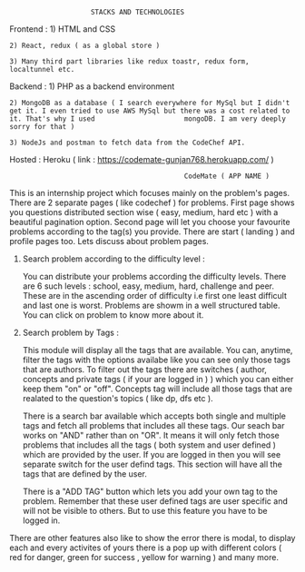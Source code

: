 						STACKS AND TECHNOLOGIES
					
Frontend : 
	1) HTML and CSS
	
	2) React, redux ( as a global store )
	
	3) Many third part libraries like redux toastr, redux form, localtunnel etc.
	
Backend :
	1) PHP as a backend environment
	
	2) MongoDB as a database ( I search everywhere for MySql but I didn't get it. I even tried to use AWS MySql but there was a cost related to it. That's why I used 					   mongoDB. I am very deeply sorry for that )
	
	3) NodeJs and postman to fetch data from the CodeChef API.

Hosted : Heroku ( link : https://codemate-gunjan768.herokuapp.com/ )

                                               CodeMate ( APP NAME )
                                                          

This is an internship project which focuses mainly on the problem's pages. There are 2 separate pages ( like codechef ) for problems. First page shows you questions distributed section wise ( easy, medium, hard etc ) with a beautiful pagination option. Second page will let you choose your favourite problems according to the tag(s) you provide. There are start ( landing ) and profile pages too. Lets discuss about problem pages.


1) Search problem according to the difficulty level : 

	You can distribute your problems according the difficulty levels. There are 6 such levels : school, easy, medium, hard, challenge and peer. These are in the ascending 		order of difficulty i.e first one least difficult and last one is worst. Problems are showm in a well structured table. You can click on problem to know more about it.

2) Search problem by Tags : 

	This module will display all the tags that are available. You can, anytime, filter the tags with the options availabe like you can see only those tags that are authors. 
	To filter out the tags there are switches ( author, concepts and private tags ( if your are logged in ) ) which you can either keep them "on" or "off". Concepts tag
	will include all those tags that are realated to the question's topics ( like dp, dfs etc ). 

	There is a search bar available which accepts both single and multiple tags and fetch all problems that includes all these tags. Our seach bar works on "AND" rather
	than on "OR". It means it will only fetch those problems that includes all the tags ( both system and user defined ) which are provided by the user. If you are logged
	in then you will see separate switch for the user defind tags. This section will have all the tags that are defined by the user.

	There is a "ADD TAG" button which lets you add your own tag to the problem. Remember that these user defined tags are user specific and will not be visible to others. 		But to use this feature you have to be logged in.


There are other features also like to show the error there is modal, to display each and every activites of yours there is a pop up with different colors ( red for danger, green 
for success , yellow for warning ) and many more.
